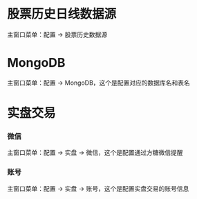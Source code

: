 # 股票历史日线数据源
主窗口菜单：配置 -> 股票历史数据源
# MongoDB
主窗口菜单：配置 -> MongoDB，这个是配置对应的数据库名和表名
# 实盘交易
### 微信
主窗口菜单：配置 -> 实盘 -> 微信，这个是配置通过方糖微信提醒
### 账号
主窗口菜单：配置 -> 实盘 -> 账号，这个是配置实盘交易的账号信息